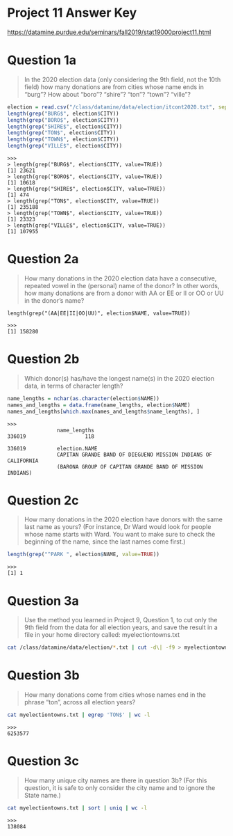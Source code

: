 # Project 11 Answer Key
https://datamine.purdue.edu/seminars/fall2019/stat19000project11.html

# Question 1a
> In the 2020 election data (only considering the 9th field, not the 10th
field) how many donations are from cities whose name ends in “burg”? How about
“boro”? “shire”? “ton”? “town”? “ville”?

```r
election = read.csv("/class/datamine/data/election/itcont2020.txt", sep="|")
length(grep("BURG$", election$CITY))
length(grep("BORO$", election$CITY))
length(grep("SHIRE$", election$CITY))
length(grep("TON$", election$CITY))
length(grep("TOWN$", election$CITY))
length(grep("VILLE$", election$CITY))
```
```
>>>
> length(grep("BURG$", election$CITY, value=TRUE))
[1] 23621
> length(grep("BORO$", election$CITY, value=TRUE))
[1] 10618
> length(grep("SHIRE$", election$CITY, value=TRUE))
[1] 474
> length(grep("TON$", election$CITY, value=TRUE))
[1] 235188
> length(grep("TOWN$", election$CITY, value=TRUE))
[1] 23323
> length(grep("VILLE$", election$CITY, value=TRUE))
[1] 107955
```


# Question 2a
> How many donations in the 2020 election data have a consecutive, repeated
vowel in the (personal) name of the donor? In other words, how many donations
are from a donor with AA or EE or II or OO or UU in the donor’s name?

```{.r}
length(grep("(AA|EE|II|OO|UU)", election$NAME, value=TRUE))
```
```
>>>
[1] 158280
```

# Question 2b
> Which donor(s) has/have the longest name(s) in the 2020 election data, in
terms of character length?

```r
name_lengths = nchar(as.character(election$NAME))
names_and_lengths = data.frame(name_lengths, election$NAME)
names_and_lengths[which.max(names_and_lengths$name_lengths), ]
```
```
>>>
                name_lengths
336019                   118

336019          election.NAME
                CAPITAN GRANDE BAND OF DIEGUENO MISSION INDIANS OF CALIFORNIA
                (BARONA GROUP OF CAPITAN GRANDE BAND OF MISSION INDIANS)
```

# Question 2c
> How many donations in the 2020 election have donors with the same last name
as yours? (For instance, Dr Ward would look for people whose name starts with
Ward. You want to make sure to check the beginning of the name, since the last
names come first.)

```r
length(grep("^PARK ", election$NAME, value=TRUE))
```
```
>>>
[1] 1
```

# Question 3a
> Use the method you learned in Project 9, Question 1, to cut only the 9th
field from the data for all election years, and save the result in a file in
your home directory called: myelectiontowns.txt

```sh
cat /class/datamine/data/election/*.txt | cut -d\| -f9 > myelectiontowns.txt
```

# Question 3b
> How many donations come from cities whose names end in the phrase “ton”,
across all election years?

```sh
cat myelectiontowns.txt | egrep 'TON$' | wc -l
```
```
>>>
6253577
```

# Question 3c
> How many unique city names are there in question 3b? (For this question, it
is safe to only consider the city name and to ignore the State name.)

```sh
cat myelectiontowns.txt | sort | uniq | wc -l
```
```
>>>
138084
```

